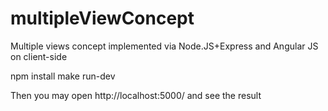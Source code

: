 # multipleViewConcept
Multiple views concept implemented via Node.JS+Express and Angular JS on client-side

npm install
make run-dev

Then you may open http://localhost:5000/ and see the result
